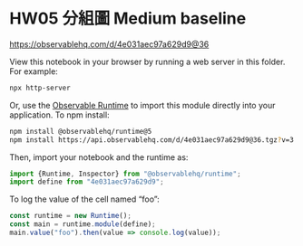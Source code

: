 # HW05 分組圖 Medium baseline

https://observablehq.com/d/4e031aec97a629d9@36

View this notebook in your browser by running a web server in this folder. For
example:

~~~sh
npx http-server
~~~

Or, use the [Observable Runtime](https://github.com/observablehq/runtime) to
import this module directly into your application. To npm install:

~~~sh
npm install @observablehq/runtime@5
npm install https://api.observablehq.com/d/4e031aec97a629d9@36.tgz?v=3
~~~

Then, import your notebook and the runtime as:

~~~js
import {Runtime, Inspector} from "@observablehq/runtime";
import define from "4e031aec97a629d9";
~~~

To log the value of the cell named “foo”:

~~~js
const runtime = new Runtime();
const main = runtime.module(define);
main.value("foo").then(value => console.log(value));
~~~
